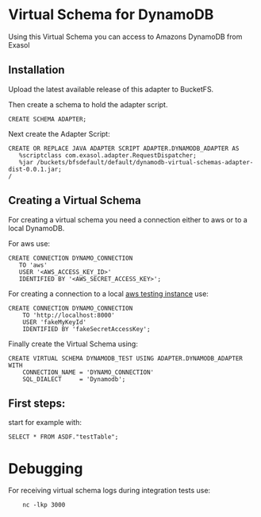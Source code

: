 # Virtual Schema for DynamoDB
Using this Virtual Schema you can access to Amazons DynamoDB from Exasol 

 ## Installation
Upload the latest available release of this adapter to BucketFS.

Then create a schema to hold the adapter script.
```
CREATE SCHEMA ADAPTER;
```

Next create the Adapter Script:
 ```
CREATE OR REPLACE JAVA ADAPTER SCRIPT ADAPTER.DYNAMODB_ADAPTER AS
    %scriptclass com.exasol.adapter.RequestDispatcher;
    %jar /buckets/bfsdefault/default/dynamodb-virtual-schemas-adapter-dist-0.0.1.jar;
/
```

## Creating a Virtual Schema
 
For creating a virtual schema you need a connection either to aws or to a local DynamoDB.

For aws use: 
 ```
CREATE CONNECTION DYNAMO_CONNECTION
    TO 'aws'
    USER '<AWS_ACCESS_KEY_ID>'
    IDENTIFIED BY '<AWS_SECRET_ACCESS_KEY>';
```

For creating a connection to a local [aws testing instance](https://docs.aws.amazon.com/de_de/amazondynamodb/latest/developerguide/DynamoDBLocal.html) use:
```
CREATE CONNECTION DYNAMO_CONNECTION
    TO 'http://localhost:8000'
    USER 'fakeMyKeyId'
    IDENTIFIED BY 'fakeSecretAccessKey';

```

Finally create the Virtual Schema using:
```
CREATE VIRTUAL SCHEMA DYNAMODB_TEST USING ADAPTER.DYNAMODB_ADAPTER WITH
    CONNECTION_NAME = 'DYNAMO_CONNECTION'
    SQL_DIALECT     = 'Dynamodb';
```

## First steps:
start for example with:
```
SELECT * FROM ASDF."testTable";
```

# Debugging
For receiving virtual schema logs during integration tests use:
```
    nc -lkp 3000
```

